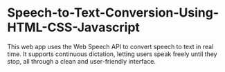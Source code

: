 # Speech-to-Text-Conversion-Using-HTML-CSS-Javascript
This web app uses the Web Speech API to convert speech to text in real time. It supports continuous dictation, letting users speak freely until they stop, all through a clean and user-friendly interface.
